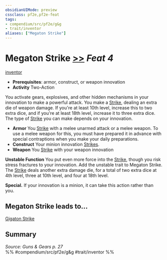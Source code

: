 ```yaml
---
obsidianUIMode: preview
cssclass: pf2e,pf2e-feat
tags:
- compendium/src/pf2e/g&g
- trait/inventor
aliases: ["Megaton Strike"]
---
```

# Megaton Strike  [>>](rules/core-rulebook/chapter-9-playing-the-game.md#Actions "Two-Action") *Feat 4*  
[inventor](rules/traits/inventor-g-g.md "Inventor Class Trait")  

- **Prerequisites**: armor, construct, or weapon innovation
- **Activity** Two-Action

You activate gears, explosives, and other hidden mechanisms in your innovation to make a powerful attack. You make a [Strike](rules/actions/strike.md), dealing an extra die of weapon damage. If you're at least 10th level, increase this to two extra dice, and if you're at least 18th level, increase it to three extra dice. The type of [Strike](rules/actions/strike.md) you can make depends on your innovation.

- **Armor** You [Strike](rules/actions/strike.md) with a melee unarmed attack or a melee weapon. To use a melee weapon for this, you must have prepared it in advance with special contraptions when you make your daily preparations.
- **Construct** Your minion innovation [Strikes](rules/actions/strike.md).
- **Weapon** You [Strike](rules/actions/strike.md) with your weapon innovation

**Unstable Function** You put even more force into the [Strike](rules/actions/strike.md), though you risk stress fractures to your innovation. Add the unstable trait to Megaton Strike. The [Strike](rules/actions/strike.md) deals another extra damage die, for a total of two extra dice at 4th level, three at 10th level, and four at 18th level.

**Special.** If your innovation is a minion, it can take this action rather than you.

## Megaton Strike leads to...

[Gigaton Strike](compendium/feats/gigaton-strike-g-g.md)

## Summary

*Source: Guns & Gears p. 27*  
%% #compendium/src/pf2e/g&g #trait/inventor %%